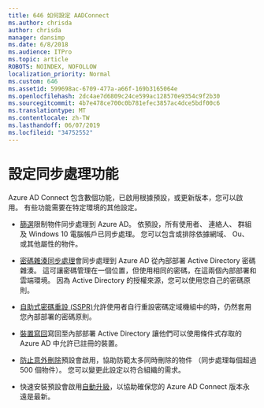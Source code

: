 ```yaml
---
title: 646 如何設定 AADConnect
ms.author: chrisda
author: chrisda
manager: dansimp
ms.date: 6/8/2018
ms.audience: ITPro
ms.topic: article
ROBOTS: NOINDEX, NOFOLLOW
localization_priority: Normal
ms.custom: 646
ms.assetid: 599698ac-6709-477a-a66f-169b3165064e
ms.openlocfilehash: 2dc4ae7d6809c24ce599ac128570e9354c9f2b30
ms.sourcegitcommit: 4b7e478ce700c0b781efec3857ac4dce5bdf00c6
ms.translationtype: MT
ms.contentlocale: zh-TW
ms.lasthandoff: 06/07/2019
ms.locfileid: "34752552"
---
```

# <a name="configure-sync-features"></a>設定同步處理功能

Azure AD Connect 包含數個功能，已啟用根據預設，或更新版本，您可以啟用。 有些功能需要在特定環境的其他設定。

- [篩選](https://docs.microsoft.com/azure/active-directory/connect/active-directory-aadconnectsync-configure-filtering)限制物件同步處理到 Azure AD。 依預設，所有使用者、 連絡人、 群組及 Windows 10 電腦帳戶已同步處理。 您可以包含或排除依據網域、 Ou、 或其他屬性的物件。

- [密碼雜湊同步處理](https://docs.microsoft.com/azure/active-directory/connect/active-directory-aadconnectsync-implement-password-hash-synchronization)會同步處理到 Azure AD 從內部部署 Active Directory 密碼雜湊。 這可讓密碼管理在一個位置，但使用相同的密碼，在這兩個內部部署和雲端環境。 因為 Active Directory 的授權來源，您可以使用您自己的密碼原則。

- [自助式密碼重設 (SSPR)](https://docs.microsoft.com/azure/active-directory/authentication/quickstart-sspr)允許使用者自行重設密碼定域機組中的時，仍然套用您內部部署的密碼原則。

- [裝置寫回](https://docs.microsoft.com/azure/active-directory/connect/active-directory-aadconnect-feature-device-writeback)寫回至內部部署 Active Directory 讓他們可以使用條件式存取的 Azure AD 中允許已註冊的裝置。

- [防止意外刪除](https://docs.microsoft.com/azure/active-directory/connect/active-directory-aadconnectsync-feature-prevent-accidental-deletes)預設會啟用，協助防範太多同時刪除的物件 （同步處理每個超過 500 個物件）。 您可以變更此設定以符合組織的需求。

- 快速安裝預設會啟用[自動升級](https://docs.microsoft.com/azure/active-directory/connect/active-directory-aadconnect-feature-automatic-upgrade)，以協助確保您的 Azure AD Connect 版本永遠是最新。
